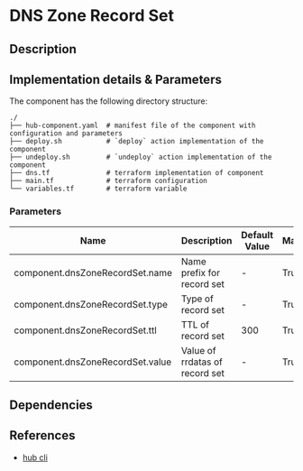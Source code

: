 # DNS Zone Record Set

## Description

## Implementation details & Parameters

The component has the following directory structure:

```text
./
├── hub-component.yaml  # manifest file of the component with configuration and parameters
├── deploy.sh           # `deploy` action implementation of the component
├── undeploy.sh         # `undeploy` action implementation of the component
├── dns.tf              # terraform implementation of component
├── main.tf             # terraform configuration
└── variables.tf        # terraform variable
```

### Parameters

| Name      | Description | Default Value | Mandatory?
| --------- | ---------   | --------- | ---------
| component.dnsZoneRecordSet.name | Name prefix for record set | - | True
| component.dnsZoneRecordSet.type | Type of record set | - | True
| component.dnsZoneRecordSet.ttl | TTL of record set | 300 | True
| component.dnsZoneRecordSet.value | Value of rrdatas of record set | - | True

## Dependencies

## References

* [hub cli](https://github.com/agilestacks/hub/wiki)
